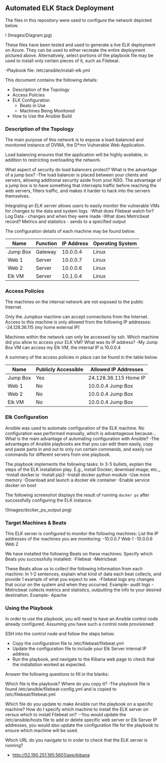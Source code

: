 ## Automated ELK Stack Deployment

The files in this repository were used to configure the network depicted below.

! (Images/Diagram.jpg)

These files have been tested and used to generate a live ELK deployment on Azure. They can be used to either recreate the entire deployment pictured above. Alternatively, select portions of the playbook file may be used to install only certain pieces of it, such as Filebeat.

-Playbook file: /etc/ansible/install-elk.yml

This document contains the following details:
- Description of the Topology
- Access Policies
- ELK Configuration
  - Beats in Use
  - Machines Being Monitored
- How to Use the Ansible Build


### Description of the Topology

The main purpose of this network is to expose a load-balanced and monitored instance of DVWA, the D*mn Vulnerable Web Application.

Load balancing ensures that the application will be highly available, in addition to restricting overloading the network.

What aspect of security do load balancers protect? What is the advantage of a jump box?
-The load balancer is placed between your clients and servers, allowing additional security aside from your NSG. The advantage of a jump box is to have something that intercepts traffic before reaching the web servers, filters traffic, and makes it harder to hack into the servers themselves.

Integrating an ELK server allows users to easily monitor the vulnerable VMs for changes to the data and system logs.
-What does Filebeat watch for? 
Log Data - changes and when they were made
-What does Metricbeat record? 
Metrics and statistics - sends to a specified output

The configuration details of each machine may be found below.

| Name     | Function | IP Address | Operating System |
|----------|----------|------------|------------------|
| Jump Box | Gateway  | 10.0.0.4   | Linux            |
| Web 1    | Server   | 10.0.0.7   | Linux            |
| Web 2    | Server   | 10.0.0.6   | Linux            |
| Elk VM   | Server   | 10.1.0.4   | Linux            |

### Access Policies

The machines on the internal network are not exposed to the public Internet. 

Only the Jumpbox machine can accept connections from the Internet. Access to this machine is only allowed from the following IP addresses:
-24.128.36.115 (my home external IP)

Machines within the network can only be accessed by ssh.
Which machine did you allow to access your ELK VM? What was its IP address?
-My Jump Box VM can access my Elk VM, the internal IP is 10.0.0.4

A summary of the access policies in place can be found in the table below.

| Name     | Publicly Accessible | Allowed IP Addresses |
|----------|---------------------|----------------------|
| Jump Box | Yes                 |24.128.36.115 Home IP |
| Web 1    | No                  |   10.0.0.4 Jump Box  |
| Web 2    | No                  |   10.0.0.4 Jump Box  |
| Elk VM   | No                  |   10.0.0.4 Jump Box  |

### Elk Configuration

Ansible was used to automate configuration of the ELK machine. No configuration was performed manually, which is advantageous because...
What is the main advantage of automating configuration with Ansible?
-The advantages of Ansible playbooks are that you can edit them easily, copy and paste parts in and out to only run certain commands, and easily run commands for different servers from one playbook.

The playbook implements the following tasks:
In 3-5 bullets, explain the steps of the ELK installation play. E.g., install Docker; download image; etc._
-Install docker.io
-Install pip3
-Install docker python module
-Use more memory
-Download and launch a docker elk container
-Enable service docker on boot

The following screenshot displays the result of running `docker ps` after successfully configuring the ELK instance.

!(Images/docker_ps_output.png)

### Target Machines & Beats
This ELK server is configured to monitor the following machines:
List the IP addresses of the machines you are monitoring:
-10.0.0.7 Web 1
-10.0.0.6 Web 2

We have installed the following Beats on these machines:
Specify which Beats you successfully installed:
-Filebeat
-Metricbeat

These Beats allow us to collect the following information from each machine:
In 1-2 sentences, explain what kind of data each beat collects, and provide 1 example of what you expect to see.
-Filebeat logs any changes that occur on the system and when they occurred. Example- audit logs
-Metricbeat collects metrics and statistics, outputting the info to your desired destination. Example- Apache

### Using the Playbook
In order to use the playbook, you will need to have an Ansible control node already configured. Assuming you have such a control node provisioned: 

SSH into the control node and follow the steps below:
- Copy the configuration file to /etc/filebeat/filebeat.yml
- Update the configuration file to include your Elk Server internal IP address.
- Run the playbook, and navigate to the Kibana web page to check that the installation worked as expected.

Answer the following questions to fill in the blanks:

Which file is the playbook? Where do you copy it?
-The playbook file is found /etc/ansible/filebeat-config.yml and is copied to /etc/filebeat/filebeat.yml

Which file do you update to make Ansible run the playbook on a specific machine? How do I specify which machine to install the ELK server on versus which to install Filebeat on?
--You would update the /etc/ansible/hosts file to add or delete specific web server or Elk Server IP addresses, you would also update the configuration file for the playbook to ensure which machine will be used.

Which URL do you navigate to in order to check that the ELK server is running?
- http://52.190.251.195:5601/app/kibana

